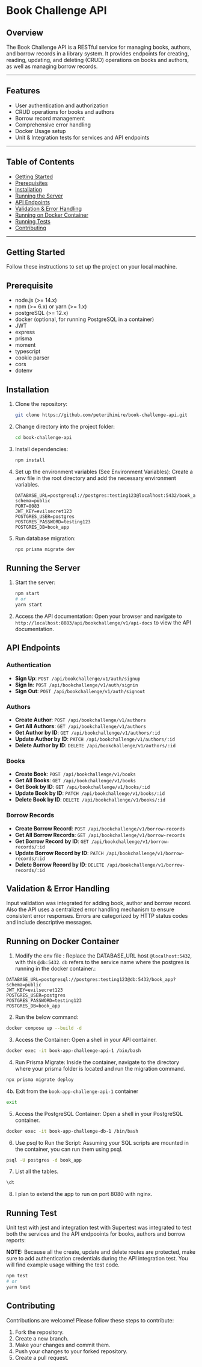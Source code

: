 # Book Challenge API

## Overview

The Book Challenge API is a RESTful service for managing books, authors, and borrow records in a library system. It provides endpoints for creating, reading, updating, and deleting (CRUD) operations on books and authors, as well as managing borrow records.

---

## Features

- User authentication and authorization
- CRUD operations for books and authors
- Borrow record management
- Comprehensive error handling
- Docker Usage setup
- Unit & Integration tests for services and API endpoints

---

## Table of Contents

- [Getting Started](#getting-started)
- [Prerequisites](#prerequisites)
- [Installation](#installation)
- [Running the Server](#running-the-server)
- [API Endpoints](#api-endpoints)
- [Validation & Error Handling](#validation-&-error-handling)
- [Running on Docker Container](#running-on-docker-container)
- [Running Tests](#running-tests)
- [Contributing](#contributing)

---

## Getting Started

Follow these instructions to set up the project on your local machine.

## Prerequisite

- node.js (>= 14.x)
- npm (>= 6.x) or yarn (>= 1.x)
- postgreSQL (>= 12.x)
- docker (optional, for running PostgreSQL in a container)
- JWT
- express
- prisma
- moment
- typescript
- cookie parser
- cors
- dotenv

## Installation

1.  Clone the repository:
    ```sh
    git clone https://github.com/peterihimire/book-challenge-api.git
    ```
2.  Change directory into the project folder:
    ```sh
    cd book-challenge-api
    ```
3.  Install dependencies:
    ```sh
    npm install
    ```
4.  Set up the environment variables (See Environment Variables):
    Create a .env file in the root directory and add the necessary environment variables.
    ```env
    DATABASE_URL=postgresql://postgres:testing123@localhost:5432/book_app?schema=public
    PORT=8083
    JWT_KEY=evilsecret123
    POSTGRES_USER=postgres
    POSTGRES_PASSWORD=testing123
    POSTGRES_DB=book_app
    ```
5.  Run database migration:
    ```sh
    npx prisma migrate dev
    ```

## Running the Server

1.  Start the server:
    ```sh
    npm start
    # or
    yarn start
    ```
2.  Access the API documentation:
    Open your browser and navigate to `http://localhost:8083/api/bookchallenge/v1/api-docs` to view the API documentation.

## API Endpoints

### Authentication

- **Sign Up**: `POST /api/bookchallenge/v1/auth/signup`
- **Sign In**: `POST /api/bookchallenge/v1/auth/signin`
- **Sign Out**: `POST /api/bookchallenge/v1/auth/signout`

### Authors

- **Create Author**: `POST /api/bookchallenge/v1/authors`
- **Get All Authors**: `GET /api/bookchallenge/v1/authors`
- **Get Author by ID**: `GET /api/bookchallenge/v1/authors/:id`
- **Update Author by ID**: `PATCH /api/bookchallenge/v1/authors/:id`
- **Delete Author by ID**: `DELETE /api/bookchallenge/v1/authors/:id`

### Books

- **Create Book**: `POST /api/bookchallenge/v1/books`
- **Get All Books**: `GET /api/bookchallenge/v1/books`
- **Get Book by ID**: `GET /api/bookchallenge/v1/books/:id`
- **Update Book by ID**: `PATCH /api/bookchallenge/v1/books/:id`
- **Delete Book by ID**: `DELETE /api/bookchallenge/v1/books/:id`

### Borrow Records

- **Create Borrow Record**: `POST /api/bookchallenge/v1/borrow-records`
- **Get All Borrow Records**: `GET /api/bookchallenge/v1/borrow-records`
- **Get Borrow Record by ID**: `GET /api/bookchallenge/v1/borrow-records/:id`
- **Update Borrow Record by ID**: `PATCH /api/bookchallenge/v1/borrow-records/:id`
- **Delete Borrow Record by ID**: `DELETE /api/bookchallenge/v1/borrow-records/:id`

## Validation & Error Handling

Input validation was integrated for adding book, author and borrow record. Also the API uses a centralized error handling mechanism to ensure consistent error responses. Errors are categorized by HTTP status codes and include descriptive messages.

## Running on Docker Container

1.  Modify the env file : Replace the DATABASE_URL host `@localhost:5432`, with this `@db:5432`. `db` refers to the service name where the postgres is running in the docker container.:

```env
DATABASE_URL=postgresql://postgres:testing123@db:5432/book_app?schema=public
JWT_KEY=evilsecret123
POSTGRES_USER=postgres
POSTGRES_PASSWORD=testing123
POSTGRES_DB=book_app
```

2. Run the below command:

```sh
docker compose up --build -d
```

3. Access the Container: Open a shell in your API container.

```sh
docker exec -it book-app-challenge-api-1 /bin/bash

```

4. Run Prisma Migrate: Inside the container, navigate to the directory where your prisma folder is located and run the migration command.

```sh
npx prisma migrate deploy

```

4b. Exit from the `book-app-challenge-api-1` container

```sh
exit

```

5. Access the PostgreSQL Container: Open a shell in your PostgreSQL container.

```sh
docker exec -it book-app-challenge-db-1 /bin/bash
```

6. Use psql to Run the Script: Assuming your SQL scripts are mounted in the container, you can run them using psql.

```sh
psql -U postgres -d book_app
```

7. List all the tables.

```sh
\dt
```

8. I plan to extend the app to run on port 8080 with nginx.

## Running Test

Unit test with jest and integration test with Supertest was integrated to test both the services and the API endpooints for books, authors and borrow reports:

**NOTE:** Because all the create, update and delete routes are protected, make sure to add authentication credentials during the API integration test. You will find example usage withing the test code.

```sh
npm test
# or
yarn test
```

## Contributing

Contributions are welcome! Please follow these steps to contribute:

1. Fork the repository.
2. Create a new branch.
3. Make your changes and commit them.
4. Push your changes to your forked repository.
5. Create a pull request.
